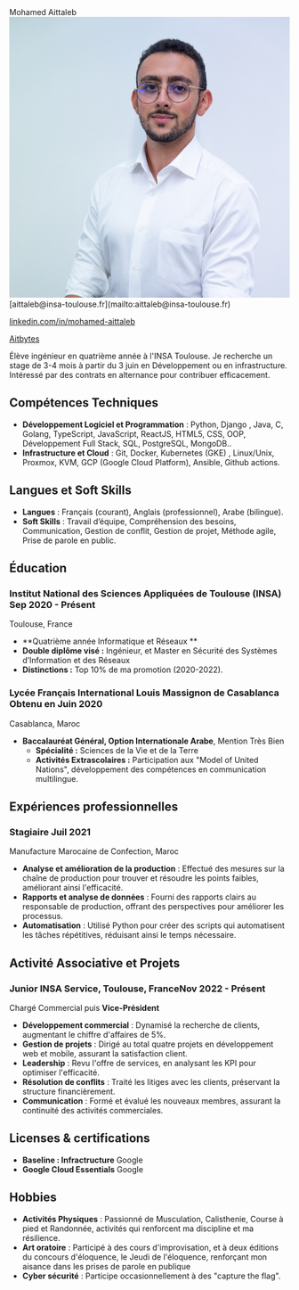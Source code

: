 
<div class="left-column"> <span class="name">Mohamed Aittaleb</span>


<img src="./source/71.jpg" class="profile_pic">
<span class="info">
<link rel="stylesheet" href="path/to/font-awesome/css/font-awesome.min.css">


<div class="info_2">
<i class="fa fa-envelope-o" aria-hidden="true"></i> [aittaleb@insa-toulouse.fr](mailto:aittaleb@insa-toulouse.fr) 


<i class="fa fa-linkedin" aria-hidden="true"></i> [linkedin.com/in/mohamed-aittaleb](https://www.linkedin.com/in/mohamed-aittaleb-84249325a/) 


<i class="fa fa-github" aria-hidden="true"></i> [Aitbytes](https://github.com/Aitbytes)




 Élève ingénieur en quatrième année à l'INSA Toulouse. Je recherche un stage de 3-4 mois à partir du 3 juin en Développement ou en infrastructure. Intéressé par des contrats en alternance pour contribuer efficacement.

</div>

## Compétences Techniques

- **Développement Logiciel et Programmation** : Python, Django , Java, C, Golang, TypeScript, JavaScript, ReactJS, HTML5, CSS, OOP, Développement Full Stack, SQL, PostgreSQL, MongoDB..
- **Infrastructure et Cloud** : Git, Docker, Kubernetes (GKE) , Linux/Unix, Proxmox, KVM, GCP (Google Cloud Platform), Ansible, Github actions.


## Langues et Soft Skills

- **Langues** : Français (courant), Anglais (professionnel), Arabe (bilingue).
- **Soft Skills** : Travail d’équipe, Compréhension des besoins, Communication, Gestion de conflit, Gestion de projet, Méthode agile, Prise de parole en public.





</div>

</span>

<div class="main-content">

## Éducation

### Institut National des Sciences Appliquées de Toulouse (INSA) <time>Sep 2020 - Présent</time>
<location>Toulouse, France</location>  

- **Quatrième année Informatique et Réseaux **
- **Double diplôme visé :** Ingénieur, et Master en Sécurité des Systèmes d’Information et des Réseaux
- **Distinctions :** Top 10% de ma promotion (2020-2022).

### Lycée Français International Louis Massignon de Casablanca <time>Obtenu en Juin 2020</time>
<location>Casablanca, Maroc</location>  

- **Baccalauréat Général, Option Internationale Arabe**, Mention Très Bien
   - **Spécialité :** Sciences de la Vie et de la Terre
   - **Activités Extrascolaires :** Participation aux "Model of United Nations", développement des compétences en communication multilingue.

## Expériences professionnelles

### Stagiaire <time> Juil 2021 </time>

<location> Manufacture Marocaine de Confection, Maroc </location>


- **Analyse et amélioration de la production** : Effectué des mesures sur la chaîne de production pour trouver et résoudre les points faibles, améliorant ainsi l'efficacité.
- **Rapports et analyse de données** : Fourni des rapports clairs au responsable de production, offrant des perspectives pour améliorer les processus.
- **Automatisation** : Utilisé Python pour créer des scripts qui automatisent les tâches répétitives, réduisant ainsi le temps nécessaire.

## Activité Associative et Projets

### Junior INSA Service, Toulouse, France<time>Nov 2022 - Présent</time>

<location>Chargé Commercial puis **Vice-Président**</location> 

- **Développement commercial** : Dynamisé la recherche de clients, augmentant le chiffre d'affaires de 5%.
- **Gestion de projets** : Dirigé au total quatre projets en développement web et mobile, assurant la satisfaction client.
- **Leadership** : Revu l'offre de services, en analysant les KPI pour optimiser l'efficacité.
- **Résolution de conflits** : Traité les litiges avec les clients, préservant la structure financièrement.
- **Communication** : Formé et évalué les nouveaux membres, assurant la continuité des activités commerciales.


## Licenses & certifications

- **Baseline : Infractructure** <location>Google</location>  
- **Google Cloud Essentials** <location>Google</location>  

## Hobbies

- **Activités Physiques** : Passionné de Musculation, Calisthenie, Course à pied et Randonnée, activités qui renforcent ma discipline et ma résilience.
- **Art oratoire** : Participé à des cours d'improvisation, et à deux éditions du concours d'éloquence, le Jeudi de l'éloquence, renforçant mon aisance dans les prises de parole en publique
- **Cyber sécurité** : Participe occasionnellement à des "capture the flag".  


</div>
